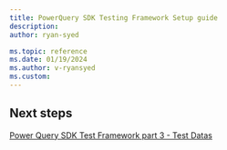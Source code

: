 ```yaml
---
title: PowerQuery SDK Testing Framework Setup guide
description: 
author: ryan-syed

ms.topic: reference
ms.date: 01/19/2024
ms.author: v-ryansyed
ms.custom:
---
```




## Next steps

[Power Query SDK Test Framework part 3 - Test Datas](../3-data/readme.md)
